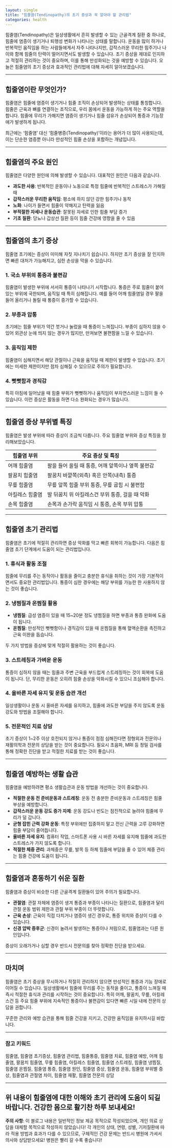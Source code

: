 ```yaml
---
layout: single
title: "힘줄염(Tendinopathy)의 초기 증상과 꼭 알아야 할 관리법"
categories: health
---
```

힘줄염(Tendinopathy)은 일상생활에서 흔히 발생할 수 있는 근골격계 질환 중 하나로, 힘줄에 염증이 생기거나 퇴행성 변화가 나타나는 상태를 말합니다. 운동을 많이 하거나 반복적인 움직임을 하는 사람들에게서 자주 나타나지만, 갑작스러운 무리한 힘주기나 나이와 함께 힘줄의 탄력이 떨어지면서도 발생할 수 있습니다. 초기 증상을 제대로 인지하고 적절히 관리하는 것이 중요하며, 이를 통해 만성화되는 것을 예방할 수 있습니다. 오늘은 힘줄염의 초기 증상과 효과적인 관리법에 대해 자세히 알아보겠습니다.

---

## 힘줄염이란 무엇인가?

힘줄염은 힘줄에 염증이 생기거나 힘줄 조직이 손상되어 발생하는 상태를 통칭합니다. 힘줄은 근육과 뼈를 연결하는 조직으로, 우리 몸에서 운동을 가능하게 하는 주요 역할을 합니다. 힘줄에 무리가 가해지면 염증이 생기거나 힘줄 섬유가 손상되어 통증과 기능장애가 발생하게 됩니다.

최근에는 ‘힘줄염’ 대신 ‘힘줄병증(Tendinopathy)’이라는 용어가 더 많이 사용되는데, 이는 단순한 염증뿐 아니라 만성적인 힘줄 손상을 포함하는 개념입니다.

---

## 힘줄염의 주요 원인

힘줄염은 다양한 원인에 의해 발생할 수 있습니다. 대표적인 원인은 다음과 같습니다.

- **과도한 사용**: 반복적인 운동이나 노동으로 특정 힘줄에 반복적인 스트레스가 가해질 때
- **갑작스러운 무리한 움직임**: 평소에 하지 않던 강한 힘주기나 동작
- **노화**: 나이가 들면서 힘줄이 약해지고 탄력을 잃음
- **부적절한 자세나 운동습관**: 잘못된 자세로 인한 힘줄 부담 증가
- **기초 질환**: 당뇨나 갑상선 질환 등이 힘줄 건강에 영향을 줄 수 있음

---

## 힘줄염의 초기 증상

힘줄염 초기에는 증상이 미미해 자칫 지나치기 쉽습니다. 하지만 초기 증상을 잘 인지하면 빠른 대처가 가능해지고, 심한 손상을 막을 수 있습니다.

### 1. 국소 부위의 통증과 불편감

힘줄염이 발생한 부위에 서서히 통증이 나타나기 시작합니다. 통증은 주로 힘줄이 붙어있는 부위에 국한되며, 움직일 때 특히 심해집니다. 예를 들어 어깨 힘줄염일 경우 팔을 들어 올리거나 돌릴 때 통증이 증가할 수 있습니다.

### 2. 부종과 압통

초기에는 힘줄 부위가 약간 붓거나 눌렀을 때 통증이 느껴집니다. 부종이 심하지 않을 수 있어 외관상 눈에 띄지 않는 경우가 많지만, 만져보면 불편함을 느낄 수 있습니다.

### 3. 움직임 제한

힘줄염이 심해지면서 해당 관절이나 근육을 움직일 때 제한이 발생할 수 있습니다. 초기에는 미세한 제한이지만 점차 심해질 수 있으므로 주의가 필요합니다.

### 4. 뻣뻣함과 경직감

특히 아침에 일어났을 때 힘줄 부위가 뻣뻣하거나 움직임이 부자연스러운 느낌이 들 수 있습니다. 이런 증상은 활동을 하면 다소 완화되는 경우가 많습니다.

---

## 힘줄염 증상 부위별 특징

힘줄염은 발생 부위에 따라 증상이 조금씩 다릅니다. 주요 힘줄염 부위와 증상 특징을 정리해보았습니다.

| 힘줄염 부위    | 주요 증상 및 특징                                    |
| -------------- | -------------------------------------------------- |
| 어깨 힘줄염    | 팔을 들어 올릴 때 통증, 어깨 앞쪽이나 옆쪽 불편감  |
| 팔꿈치 힘줄염  | 팔꿈치 바깥쪽(외측) 혹은 안쪽(내측) 통증           |
| 무릎 힘줄염    | 무릎 앞쪽 힘줄 부위 통증, 무릎 굽힘 시 불편함     |
| 아킬레스 힘줄염| 발 뒤꿈치 위 아킬레스건 부위 통증, 걸을 때 악화    |
| 손목 힘줄염    | 손목과 손가락 움직임 시 통증, 손목 부위 압통       |

---

## 힘줄염 초기 관리법

힘줄염은 초기에 적절히 관리하면 증상 악화를 막고 빠른 회복이 가능합니다. 다음은 힘줄염 초기 단계에서 도움이 되는 관리법입니다.

### 1. 휴식과 활동 조절

힘줄에 무리를 주는 동작이나 활동을 줄이고 충분한 휴식을 취하는 것이 가장 기본적이면서도 중요한 관리법입니다. 통증이 심한 경우에는 해당 부위를 가능한 한 사용하지 않는 것이 좋습니다.

### 2. 냉찜질과 온찜질 활용

- **냉찜질**: 급성 염증이 있을 때 15~20분 정도 냉찜질을 하면 부종과 통증 완화에 도움이 됩니다.
- **온찜질**: 만성적인 뻣뻣함이나 경직감이 있을 때 온찜질을 통해 혈액순환을 촉진하고 근육 이완을 돕습니다.

두 가지 방법을 증상에 맞게 적절히 활용하는 것이 좋습니다.

### 3. 스트레칭과 가벼운 운동

통증이 심하지 않을 때는 힘줄과 주변 근육을 부드럽게 스트레칭하는 것이 회복에 도움이 됩니다. 단, 무리한 운동은 오히려 힘줄 손상을 악화시킬 수 있으니 조심해야 합니다.

### 4. 올바른 자세 유지 및 운동 습관 개선

일상생활이나 운동 시 올바른 자세를 유지하고, 힘줄에 과도한 부담을 주지 않도록 운동 강도와 방법을 조절해야 합니다.

### 5. 전문적인 치료 상담

초기 증상이 1~2주 이상 호전되지 않거나 통증이 점점 심해진다면 정형외과 전문의나 재활의학과 전문의 상담을 받는 것이 중요합니다. 필요시 초음파, MRI 등 정밀 검사를 통해 정확한 진단을 받고 적절한 치료를 받는 것이 좋습니다.

---

## 힘줄염 예방하는 생활 습관

힘줄염을 예방하려면 평소 생활습관과 운동 방법을 개선하는 것이 중요합니다.

- **적절한 운동 전 준비운동과 스트레칭**: 운동 전 충분한 준비운동과 스트레칭은 힘줄 부상을 예방합니다.
- **갑작스러운 운동 강도 증가 자제**: 운동 강도나 빈도는 점진적으로 늘려야 힘줄에 무리가 덜 갑니다.
- **균형 잡힌 근력 강화 운동**: 특정 부위에만 집중하지 말고 전신 근력을 고루 강화하면 힘줄 부담이 줄어듭니다.
- **올바른 자세 유지**: 컴퓨터 작업, 스마트폰 사용 시 바른 자세를 유지해 힘줄에 과도한 스트레스가 가지 않도록 합니다.
- **적절한 체중 관리**: 과체중은 무릎, 발목 등 하체 힘줄에 부담을 줄 수 있어 체중 관리는 힘줄 건강에 도움이 됩니다.

---

## 힘줄염과 혼동하기 쉬운 질환

힘줄염과 증상이 비슷한 다른 근골격계 질환들이 있어 주의가 필요합니다.

- **관절염**: 관절 자체에 염증이 생겨 통증과 부종이 나타나는 질환으로, 힘줄염과 달리 관절 운동 범위 제한과 관절 부위 부종이 더 뚜렷합니다.
- **근육 손상**: 근육이 직접 다치거나 염증이 생긴 경우로, 통증 위치와 증상이 다를 수 있습니다.
- **신경 압박 증후군**: 신경이 눌려서 발생하는 통증이나 저림으로, 힘줄염과는 다른 원인입니다.

증상이 오래가거나 심할 경우 반드시 전문의를 찾아 정확한 진단을 받으세요.

---

## 마치며

힘줄염은 초기 증상을 무시하거나 적절히 관리하지 않으면 만성적인 통증과 기능 장애로 이어질 수 있습니다. 일상생활에서 힘줄에 무리를 주는 동작을 줄이고, 통증이 느껴질 때 즉시 적절한 휴식과 관리를 시작하는 것이 중요합니다. 특히 어깨, 팔꿈치, 무릎, 아킬레스건 등 주요 힘줄 부위에 지속적인 통증이나 불편감이 있다면 빠른 시일 내에 전문의 상담을 권합니다.

꾸준한 관리와 예방 습관을 통해 힘줄 건강을 지키고, 건강한 움직임을 유지하시길 바랍니다.

---

### 참고 키워드

힘줄염, 힘줄염 초기증상, 힘줄염 관리법, 힘줄통증, 힘줄염 치료, 힘줄염 예방, 어깨 힘줄염, 팔꿈치 힘줄염, 무릎 힘줄염, 아킬레스 힘줄염, 힘줄염 스트레칭, 힘줄염 냉찜질, 힘줄염 온찜질, 힘줄염 통증, 힘줄염 원인, 힘줄염 증상, 힘줄염 운동, 힘줄염 부위별 증상, 힘줄염과 관절염 차이, 힘줄염 재활, 힘줄염 전문의 상담

---

위 내용이 힘줄염에 대한 이해와 초기 관리에 도움이 되길 바랍니다. 건강한 몸으로 활기찬 하루 보내세요!
---

**주의 사항**: 이 블로그 내용은 일반적인 정보 제공 목적으로 작성되었으며, 개인 의료 상담을 대체할 목적으로 작성하지 않았습니다! 각 개인의 상태, 연령, 성별, 기저질환에 따라 적용 방법과 효과가 다를 수 있으므로, 구체적인 건강 문제는 반드시 병원에 가셔서 의사와 상담받으세요! 병원은 빨리 갈 수록 좋습니다!
